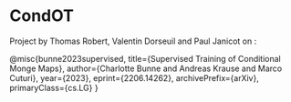 # CondOT

Project by Thomas Robert, Valentin Dorseuil and Paul Janicot on :

@misc{bunne2023supervised,
      title={Supervised Training of Conditional Monge Maps}, 
      author={Charlotte Bunne and Andreas Krause and Marco Cuturi},
      year={2023},
      eprint={2206.14262},
      archivePrefix={arXiv},
      primaryClass={cs.LG}
}